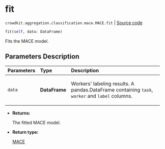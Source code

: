 # fit
`crowdkit.aggregation.classification.mace.MACE.fit` | [Source code](https://github.com/Toloka/crowd-kit/blob/v1.1.0/crowdkit/aggregation/classification/mace.py#L145)

```python
fit(self, data: DataFrame)
```

Fits the MACE model.

## Parameters Description

| Parameters | Type | Description |
| :----------| :----| :-----------|
`data`|**DataFrame**|<p>Workers&#x27; labeling results. A pandas.DataFrame containing `task`, `worker` and `label` columns.</p>

* **Returns:**

  The fitted MACE model.

* **Return type:**

  [MACE](crowdkit.aggregation.classification.mace.MACE.md)
